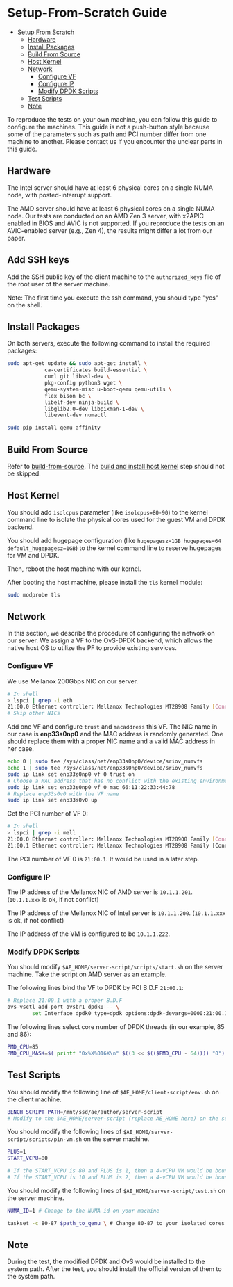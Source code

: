 # Setup-From-Scratch Guide

<!--ts-->
* [Setup From Scratch](#setup-from-scratch)
   * [Hardware](#hardware)
   * [Install Packages](#install-packages)
   * [Build From Source](#build-from-source)
   * [Host Kernel](#host-kernel)
   * [Network](#network)
       * [Configure VF](#configure-vf)
       * [Configure IP](#configure-ip)
       * [Modify DPDK Scripts](#modify-dpdk-scripts)
   * [Test Scripts](#test-scripts)
   * [Note](#note)

<!--te-->

To reproduce the tests on your own machine, you can follow this guide to configure the machines. This guide is not a push-button style because some of the parameters such as path and PCI number differ from one machine to another. Please contact us if you encounter the unclear parts in this guide.

## Hardware

The Intel server should have at least 6 physical cores on a single NUMA node, with posted-interrupt support.

The AMD server should have at least 6 physical cores on a single NUMA node. Our tests are conducted on an AMD Zen 3 server, with x2APIC enabled in BIOS and AVIC is not supported. If you reproduce the tests on an AVIC-enabled server (e.g., Zen 4), the results might differ a lot from our paper.

## Add SSH keys

Add the SSH public key of the client machine to the `authorized_keys` file of the root user of the server machine.

Note: The first time you execute the ssh command, you should type "yes" on the shell.

## Install Packages

On both servers, execute the following command to install the required packages:

```bash
sudo apt-get update && sudo apt-get install \ 
            ca-certificates build-essential \ 
            curl git libssl-dev \ 
            pkg-config python3 wget \ 
            qemu-system-misc u-boot-qemu qemu-utils \
            flex bison bc \
            libelf-dev ninja-build \
            libglib2.0-dev libpixman-1-dev \
            libevent-dev numactl

sudo pip install qemu-affinity
```

## Build From Source

Refer to [build-from-source](./build-from-source.md). The [build and install host kernel](https://github.com/IPADS-Bifrost/ae-guide/blob/main/build-from-source.md#build-and-install-host-kernel) step should not be skipped.

## Host Kernel

You should add `isolcpus` parameter (like `isolcpus=80-90`) to the kernel command line to isolate the physical cores used for the guest VM and DPDK backend.

You should add hugepage configuration (like `hugepagesz=1GB hugepages=64 default_hugepagesz=1GB`) to the kernel command line to reserve hugepages for VM and DPDK.

Then, reboot the host machine with our kernel.

After booting the host machine, please install the `tls` kernel module:

```bash
sudo modprobe tls
```

## Network

In this section, we describe the procedure of configuring the network on our server. We assign a VF to the OvS-DPDK backend, which allows the native host OS to utilize the PF to provide existing services.

### Configure VF

We use Mellanox 200Gbps NIC on our server.

```bash
# In shell
> lspci | grep -i eth
21:00.0 Ethernet controller: Mellanox Technologies MT28908 Family [ConnectX-6]
# Skip other NICs
```

Add one VF and configure `trust` and `macaddress` this VF. The NIC name in our case is **enp33s0np0** and the MAC address is randomly generated. One should replace them with a proper NIC name and a valid MAC address in her case.

```bash
echo 0 | sudo tee /sys/class/net/enp33s0np0/device/sriov_numvfs
echo 1 | sudo tee /sys/class/net/enp33s0np0/device/sriov_numvfs
sudo ip link set enp33s0np0 vf 0 trust on
# Choose a MAC address that has no conflict with the existing environment
sudo ip link set enp33s0np0 vf 0 mac 66:11:22:33:44:78
# Replace enp33s0v0 with the VF name
sudo ip link set enp33s0v0 up
```

Get the PCI number of VF 0:

```bash
# In shell
> lspci | grep -i mell
21:00.0 Ethernet controller: Mellanox Technologies MT28908 Family [ConnectX-6] 
21:00.1 Ethernet controller: Mellanox Technologies MT28908 Family [ConnectX-6 Virtual Function] 
```

The PCI number of VF 0 is `21:00.1`. It would be used in a later step.

### Configure IP

The IP address of the Mellanox NIC of AMD server is `10.1.1.201`. (`10.1.1.xxx` is ok, if not conflict)

The IP address of the Mellanox NIC of Intel server is `10.1.1.200`. (`10.1.1.xxx` is ok, if not conflict)

The IP address of the VM is configured to be `10.1.1.222`.

### Modify DPDK Scripts

You should modify `$AE_HOME/server-script/scripts/start.sh` on the server machine. Take the script on AMD server as an example.

The following lines bind the VF to DPDK by PCI B.D.F `21:00.1`:

```bash
# Replace 21:00.1 with a proper B.D.F
ovs-vsctl add-port ovsbr1 dpdk0 -- \ 
        set Interface dpdk0 type=dpdk options:dpdk-devargs=0000:21:00.1
```

The following lines select core number of DPDK threads (in our example, 85 and 86):

```bash
PMD_CPU=85
PMD_CPU_MASK=$( printf "0x%X%016X\n" $((3 << $(($PMD_CPU - 64)))) "0")
```

## Test Scripts

You should modify the following line of `$AE_HOME/client-script/env.sh` on the client machine.

```bash
BENCH_SCRIPT_PATH=/mnt/ssd/ae/author/server-script
# Modify to the $AE_HOME/server-script (replace AE_HOME here) on the server
```

You should modify the following lines of `$AE_HOME/server-script/scripts/pin-vm.sh` on the server machine.

```bash
PLUS=1
START_VCPU=80

# If the START_VCPU is 80 and PLUS is 1, then a 4-vCPU VM would be bound to core 80, 81, 82, 83
# If the START_VCPU is 10 and PLUS is 2, then a 4-vCPU VM would be bound to core 10, 12, 14, 16
```

You should modify the following lines of `$AE_HOME/server-script/test.sh` on the server machine.

```bash
NUMA_ID=1 # Change to the NUMA id on your machine

taskset -c 80-87 $path_to_qemu \ # Change 80-87 to your isolated cores
```

## Note

During the test, the modified DPDK and OvS would be installed to the system path. After the test, you should install the official version of them to the system path.

